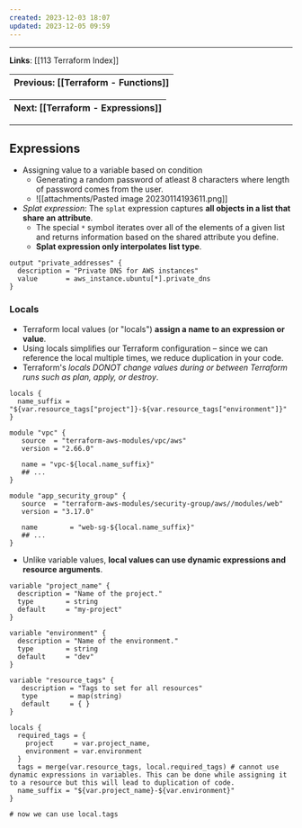 ```yaml
---
created: 2023-12-03 18:07
updated: 2023-12-05 09:59
---
```

---
**Links**: [[113 Terraform Index]]

| Previous: [[Terraform - Functions]] |
|-|

| Next: [[Terraform - Expressions]] |
|-|

---
## Expressions
- Assigning value to a variable based on condition
	- Generating a random password of atleast 8 characters where length of password comes from the user.
	- ![[attachments/Pasted image 20230114193611.png]]
- *Splat expression*: The `splat` expression captures **all objects in a list that share an attribute**. 
	- The special `*` symbol iterates over all of the elements of a given list and returns information based on the shared attribute you define.
	- **Splat expression only interpolates list type**.

```hcl title:"Example of splat operation" fold
output "private_addresses" {
  description = "Private DNS for AWS instances"
  value       = aws_instance.ubuntu[*].private_dns
}
```

### Locals
- Terraform local values (or "locals") **assign a name to an expression or value**. 
- Using locals simplifies our Terraform configuration – since we can reference the local multiple times, we reduce duplication in your code.
- Terraform's *locals DONOT change values during or between Terraform runs such as plan, apply, or destroy*.

```hcl hl:9,17 title:"Setting and using locals" fold
locals {
  name_suffix = "${var.resource_tags["project"]}-${var.resource_tags["environment"]}"
}

module "vpc" {
   source  = "terraform-aws-modules/vpc/aws"
   version = "2.66.0"

   name = "vpc-${local.name_suffix}"
   ## ...
}

module "app_security_group" {
   source  = "terraform-aws-modules/security-group/aws//modules/web"
   version = "3.17.0"

   name        = "web-sg-${local.name_suffix}"
   ## ...
}
```

- Unlike variable values, **local values can use dynamic expressions and resource arguments**.

```hcl title:"Using dynamic expressions with locals" fold
variable "project_name" {
  description = "Name of the project."
  type        = string
  default     = "my-project"
}

variable "environment" {
  description = "Name of the environment."
  type        = string
  default     = "dev"
}

variable "resource_tags" {
   description = "Tags to set for all resources"
   type        = map(string)
   default     = { }
}

locals {
  required_tags = {
    project     = var.project_name,
    environment = var.environment
  }
  tags = merge(var.resource_tags, local.required_tags) # cannot use dynamic expressions in variables. This can be done while assigning it to a resource but this will lead to duplication of code.
  name_suffix = "${var.project_name}-${var.environment}"
}

# now we can use local.tags
```